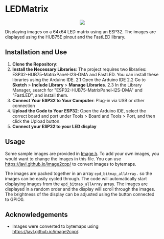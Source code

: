 # LEDMatrix

<p align="center">
<img src="https://github.com/bradleeharr/Image-Display-LED-Matrix/blob/main/20231121_182558%20(1).gif?raw=true"/>
</p>
Displaying images on a 64x64 LED matrix using an ESP32. The images are displayed using the HUB75E pinout and the FastLED library.

## Installation and Use
1.  **Clone the Repository**:
2.  **Install the Necessary Libraries**: The project requires two libraries: ESP32-HUB75-MatrixPanel-I2S-DMA and FastLED. 
You can install these libraries using the Arduino IDE. 
     2.1 Open the Arduino IDE
     2.2 Go to **Sketch** > **Include Library** > **Manage Libraries**.
     2.3 In the Library Manager, search for "ESP32-HUB75-MatrixPanel-I2S-DMA" and "FastLED", and install them.
4. **Connect Your ESP32 to Your Computer**: Plug-in via USB or other connection
5. **Upload the Code to Your ESP32**: Open the Arduino IDE, select the correct board and port under Tools > Board and Tools > Port, and then click the Upload button.
6. **Connect your ESP32 to your LED display**

## Usage

Some sample images are provided in [Image.h](./Image.h). To add your own images, you would want to change the images in this file. You can use https://javl.github.io/image2cpp/ to convert images to bytemaps.

The images are packed together in an array `epd_bitmap_allArray.` so the images can be easily cycled through. The code will automatically start displaying images from the `epd_bitmap_allArray` array. The images are displayed in a random order and the display will scroll through the images. The brightness of the display can be adjusted using the button connected to GPIO0.

## Acknowledgements

* Images were converted to bytemaps using https://javl.github.io/image2cpp/.

